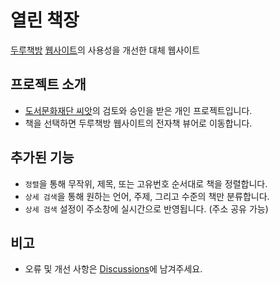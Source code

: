 # 열린 책장

[두루책방](https://seeart2007.modoo.at/?link=7newq4dv) [웹사이트](http://xn--hu1b40go5ck8x.com/)의 사용성을 개선한 대체 웹사이트

## 프로젝트 소개

- [도서문화재단 씨앗](https://seeart2007.modoo.at/)의 검토와 승인을 받은 개인 프로젝트입니다.
- 책을 선택하면 두루책방 웹사이트의 전자책 뷰어로 이동합니다.

## 추가된 기능

- `정렬`을 통해 무작위, 제목, 또는 고유번호 순서대로 책을 정렬합니다.
- `상세 검색`을 통해 원하는 언어, 주제, 그리고 수준의 책만 분류합니다.
- `상세 검색` 설정이 주소창에 실시간으로 반영됩니다. (주소 공유 가능)

## 비고

- 오류 및 개선 사항은 [Discussions](https://github.com/hyunbinseo/open-bookshelf/discussions/2)에 남겨주세요.
